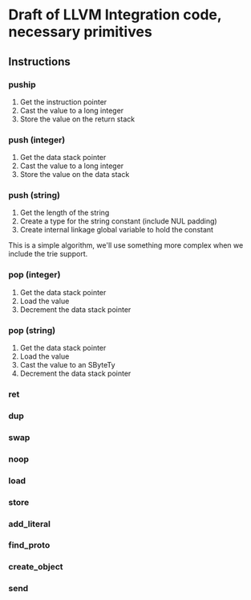 # Draft of LLVM Integration code, necessary primitives

## Instructions

### puship

1. Get the instruction pointer
2. Cast the value to a long integer
3. Store the value on the return stack

### push (integer)

1. Get the data stack pointer
2. Cast the value to a long integer
3. Store the value on the data stack

### push (string)

1. Get the length of the string
2. Create a type for the string constant (include NUL padding)
3. Create internal linkage global variable to hold the constant

This is a simple algorithm, we'll use something more complex when we include the trie support.

### pop (integer)

1. Get the data stack pointer
2. Load the value
3. Decrement the data stack pointer

### pop (string)

1. Get the data stack pointer
2. Load the value
3. Cast the value to an SByteTy
4. Decrement the data stack pointer

### ret

### dup

### swap

### noop

### load

### store

### add_literal

### find_proto

### create_object

### send
